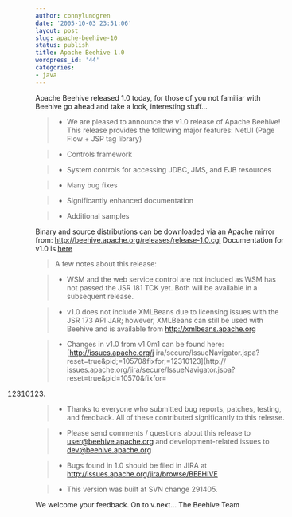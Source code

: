 ```yaml
---
author: connylundgren
date: '2005-10-03 23:51:06'
layout: post
slug: apache-beehive-10
status: publish
title: Apache Beehive 1.0
wordpress_id: '44'
categories:
- java
---
```


Apache Beehive released 1.0 today, for those of you not familiar with Beehive
go ahead and take a look, interesting stuff...

> * We are pleased to announce the v1.0 release of Apache Beehive! This
release provides the following major features: NetUI (Page Flow + JSP tag
library)

> * Controls framework

> * System controls for accessing JDBC, JMS, and EJB resources

> * Many bug fixes

> * Significantly enhanced documentation

> * Additional samples

Binary and source distributions can be downloaded via an Apache mirror from:
http://beehive.apache.org/releases/release-1.0.cgi Documentation for v1.0 is
[here](http://beehive.apache.org/docs/1.0)

> A few notes about this release:

> * WSM and the web service control are not included as WSM has not passed the
JSR 181 TCK yet. Both will be available in a subsequent release.

> * v1.0 does not include XMLBeans due to licensing issues with the JSR 173
API JAR; however, XMLBeans can still be used with Beehive and is available
from http://xmlbeans.apache.org

> * Changes in v1.0 from v1.0m1 can be found here: [http://issues.apache.org/j
ira/secure/IssueNavigator.jspa?reset=true&pid;=10570&fixfor;=12310123](http://
issues.apache.org/jira/secure/IssueNavigator.jspa?reset=true&pid=10570&fixfor=
12310123)

> * Thanks to everyone who submitted bug reports, patches, testing, and
feedback. All of these contributed significantly to this release.

> * Please send comments / questions about this release to
user@beehive.apache.org and development-related issues to
dev@beehive.apache.org

> * Bugs found in 1.0 should be filed in JIRA at
http://issues.apache.org/jira/browse/BEEHIVE

> * This version was built at SVN change 291405.

We welcome your feedback. On to v.next... The Beehive Team

